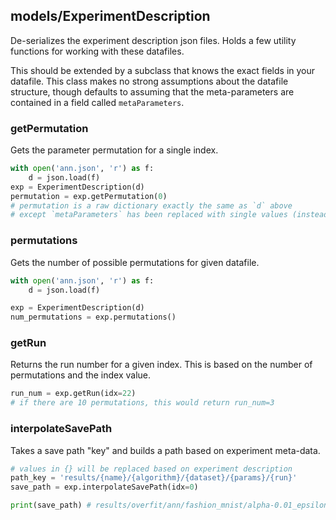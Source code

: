 ## models/ExperimentDescription
De-serializes the experiment description json files.
Holds a few utility functions for working with these datafiles.

This should be extended by a subclass that knows the exact fields in your datafile.
This class makes no strong assumptions about the datafile structure, though defaults to assuming that the meta-parameters are contained in a field called `metaParameters`.

### getPermutation
Gets the parameter permutation for a single index.
```python
with open('ann.json', 'r') as f:
    d = json.load(f)
exp = ExperimentDescription(d)
permutation = exp.getPermutation(0)
# permutation is a raw dictionary exactly the same as `d` above
# except `metaParameters` has been replaced with single values (instead of sweeps)
```

### permutations
Gets the number of possible permutations for given datafile.
```python
with open('ann.json', 'r') as f:
    d = json.load(f)

exp = ExperimentDescription(d)
num_permutations = exp.permutations()
```

### getRun
Returns the run number for a given index.
This is based on the number of permutations and the index value.
```python
run_num = exp.getRun(idx=22)
# if there are 10 permutations, this would return run_num=3
```

### interpolateSavePath
Takes a save path "key" and builds a path based on experiment meta-data.
```python
# values in {} will be replaced based on experiment description
path_key = 'results/{name}/{algorithm}/{dataset}/{params}/{run}'
save_path = exp.interpolateSavePath(idx=0)

print(save_path) # results/overfit/ann/fashion_mnist/alpha-0.01_epsilon-0.01/0
```
